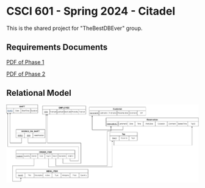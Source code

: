 # CSCI 601 - Spring 2024 - Citadel

This is the shared project for "TheBestDBEver" group.

## Requirements Documents

[PDF of Phase 1](<Documentation/601- DB Project - The Best DB Ever.pdf>)

[PDF of Phase 2](<Documentation/601- DB Project - The Best DB Ever - Phase Two.pdf>)

## Relational Model

![Model](Phase3-RelationalModel.drawio.png)